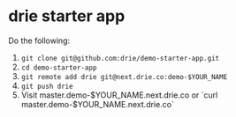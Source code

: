 # drie starter app

Do the following:

1. `git clone git@github.com:drie/demo-starter-app.git`
2. `cd demo-starter-app`
3. `git remote add drie git@next.drie.co:demo-$YOUR_NAME`
4. `git push drie`
5. Visit master.demo-$YOUR_NAME.next.drie.co or `curl master.demo-$YOUR_NAME.next.drie.co`
